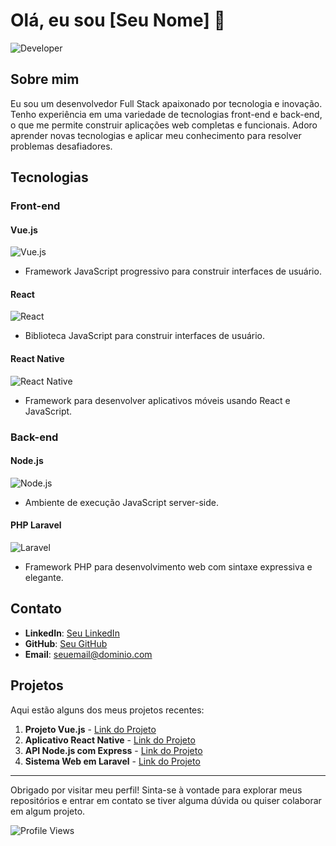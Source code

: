 <!-- ## Hi there 👋 -->

# Olá, eu sou [Seu Nome] 👋

![Developer](https://your-image-url.com)

## Sobre mim

Eu sou um desenvolvedor Full Stack apaixonado por tecnologia e inovação. Tenho experiência em uma variedade de tecnologias front-end e back-end, o que me permite construir aplicações web completas e funcionais. Adoro aprender novas tecnologias e aplicar meu conhecimento para resolver problemas desafiadores.

## Tecnologias

### Front-end

#### Vue.js
![Vue.js](https://upload.wikimedia.org/wikipedia/commons/9/95/Vue.js_Logo_2.svg)
- Framework JavaScript progressivo para construir interfaces de usuário.

#### React
![React](https://upload.wikimedia.org/wikipedia/commons/a/a7/React-icon.svg)
- Biblioteca JavaScript para construir interfaces de usuário.

#### React Native
![React Native](https://reactnative.dev/img/header_logo.svg)
- Framework para desenvolver aplicativos móveis usando React e JavaScript.

### Back-end

#### Node.js
![Node.js](https://upload.wikimedia.org/wikipedia/commons/d/d9/Node.js_logo.svg)
- Ambiente de execução JavaScript server-side.

#### PHP Laravel
![Laravel](https://upload.wikimedia.org/wikipedia/commons/9/9a/Laravel.svg)
- Framework PHP para desenvolvimento web com sintaxe expressiva e elegante.

## Contato

- **LinkedIn**: [Seu LinkedIn](https://www.linkedin.com/in/seu-perfil)
- **GitHub**: [Seu GitHub](https://github.com/seu-usuario)
- **Email**: seuemail@dominio.com

## Projetos

Aqui estão alguns dos meus projetos recentes:

1. **Projeto Vue.js** - [Link do Projeto](https://github.com/seu-usuario/projeto-vue)
2. **Aplicativo React Native** - [Link do Projeto](https://github.com/seu-usuario/app-react-native)
3. **API Node.js com Express** - [Link do Projeto](https://github.com/seu-usuario/api-node)
4. **Sistema Web em Laravel** - [Link do Projeto](https://github.com/seu-usuario/sistema-laravel)

---

Obrigado por visitar meu perfil! Sinta-se à vontade para explorar meus repositórios e entrar em contato se tiver alguma dúvida ou quiser colaborar em algum projeto.

![Profile Views](https://komarev.com/ghpvc/?username=seu-usuario&color=blue)

